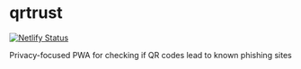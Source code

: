 # qrtrust

[![Netlify Status](https://api.netlify.com/api/v1/badges/b6e5435d-23a4-40d8-8397-17f60b803dc8/deploy-status)](https://app.netlify.com/projects/qrtrust/deploys)

Privacy-focused PWA for checking if QR codes lead to known phishing sites
